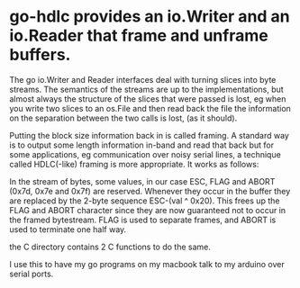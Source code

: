 # go-hdlc provides an io.Writer and an io.Reader that frame and unframe buffers.

The go io.Writer and Reader interfaces deal with turning slices into byte streams.
The semantics of the streams are up to the implementations, but almost always the 
structure of the slices that were passed is lost, eg when you write two slices
to an os.File and then read back the file the information on the separation between
the two calls is lost, (as it should).

Putting the block size information back in is called framing.  A standard way
is to output some length information in-band and read that back but for
some applications, eg communication over noisy serial lines, a technique called
HDLC(-like) framing is more appropriate. It works as follows:

In the stream of bytes, some values, in our case ESC, FLAG and ABORT (0x7d, 0x7e 
and 0x7f) are reserved.  Whenever they occur in the buffer they are replaced by the
2-byte sequence ESC-(val ^ 0x20).  This frees up the FLAG and ABORT character
since they are now guaranteed not to occur in the framed bytestream.  FLAG is used
to separate frames, and ABORT is used to terminate one half way.

the C directory contains 2 C functions to do the same.

I use this to have my go programs on my macbook talk to my arduino over serial ports.

